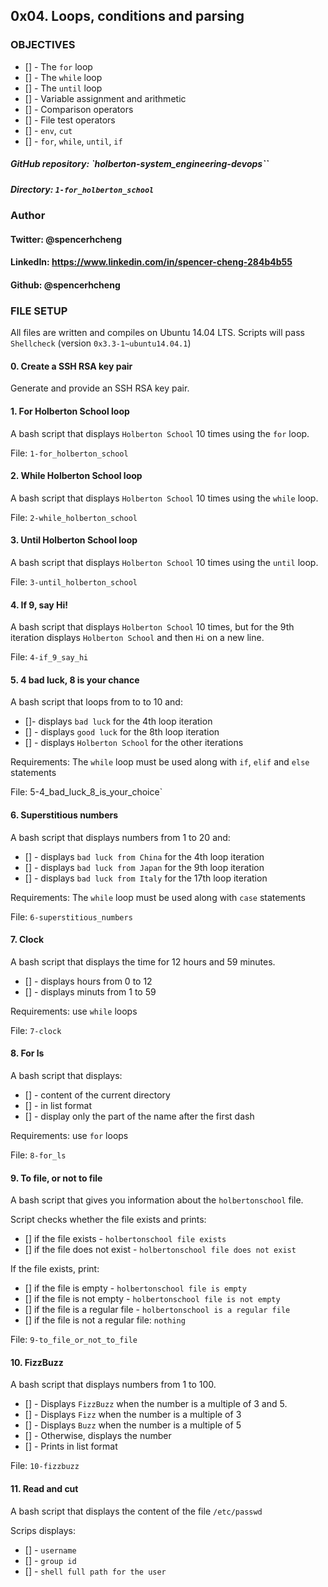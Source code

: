 ## 0x04. Loops, conditions and parsing

### OBJECTIVES
* [] - The `for` loop
* [] - The `while` loop
* [] - The `until` loop
* [] - Variable assignment and arithmetic
* [] - Comparison operators
* [] - File test operators
* [] - `env`, `cut`
* [] - `for`, `while`, `until`, `if`


##### GitHub repository: `holberton-system_engineering-devops``
##### Directory: `1-for_holberton_school`
### Author
#### Twitter: @spencerhcheng
#### LinkedIn: https://www.linkedin.com/in/spencer-cheng-284b4b55
#### Github: @spencerhcheng

### FILE SETUP
All files are written and compiles on Ubuntu 14.04 LTS. Scripts will pass `Shellcheck` (version `0x3.3-1~ubuntu14.04.1`)

#### 0. Create a SSH RSA key pair
Generate and provide an SSH RSA key pair. 

#### 1. For Holberton School loop
A bash script that displays `Holberton School` 10 times using the `for` loop.

File: `1-for_holberton_school`

#### 2. While Holberton School loop
A bash script that displays `Holberton School` 10 times using the `while` loop.

File: `2-while_holberton_school`

#### 3. Until Holberton School loop
A bash script that displays `Holberton School` 10 times using the `until` loop.

File: `3-until_holberton_school`

#### 4. If 9, say Hi!
A bash script that displays `Holberton School` 10 times, but for the 9th iteration displays `Holberton School` and then `Hi` on a new line.

File: `4-if_9_say_hi`

#### 5. 4 bad luck, 8 is your chance
A bash script that loops from to to 10 and:
* []- displays `bad luck` for the 4th loop iteration
* [] - displays `good luck` for the 8th loop iteration
* [] - displays `Holberton School` for the other iterations

Requirements: The `while` loop must be used along with `if`, `elif` and `else` statements

File: 5-4_bad_luck_8_is_your_choice`

#### 6. Superstitious numbers
A bash script that displays numbers from 1 to 20 and:
* [] - displays `bad luck from China` for the 4th loop iteration
* [] - displays `bad luck from Japan` for the 9th loop iteration
* [] - displays `bad luck from Italy` for the 17th loop iteration

Requirements: The `while` loop must be used along with `case` statements

File: `6-superstitious_numbers`

#### 7. Clock
A bash script that displays the time for 12 hours and 59 minutes.
* [] - displays hours from 0 to 12
* [] - displays minuts from 1 to 59

Requirements: use `while` loops

File: `7-clock`

#### 8. For ls
A bash script that displays:
* [] - content of the current directory
* [] - in list format
* [] - display only the part of the name after the first dash

Requirements: use `for` loops

File: `8-for_ls`

#### 9. To file, or not to file
A bash script that gives you information about the `holbertonschool` file.

Script checks whether the file exists and prints:
* [] if the file exists - `holbertonschool file exists`
* [] if the file does not exist - `holbertonschool file does not exist`

If the file exists, print:
* [] if the file is empty - `holbertonschool file is empty`
* [] if the file is not empty - `holbertonschool file is not empty`
* [] if the file is a regular file - `holbertonschool is a regular file`
* [] if the file is not a regular file: `nothing`

File: `9-to_file_or_not_to_file`

#### 10. FizzBuzz
A bash script that displays numbers from 1 to 100.

* [] - Displays `FizzBuzz` when the number is a multiple of 3 and 5.
* [] - Displays `Fizz` when the number is a multiple of 3
* [] - Displays `Buzz` when the number is a multiple of 5
* [] - Otherwise, displays the number
* [] - Prints in list format

File: `10-fizzbuzz`

#### 11. Read and cut
A bash script that displays the content of the file `/etc/passwd`

Scrips displays:
* [] - `username`
* [] - `group id`
* [] - `shell full path for the user`
